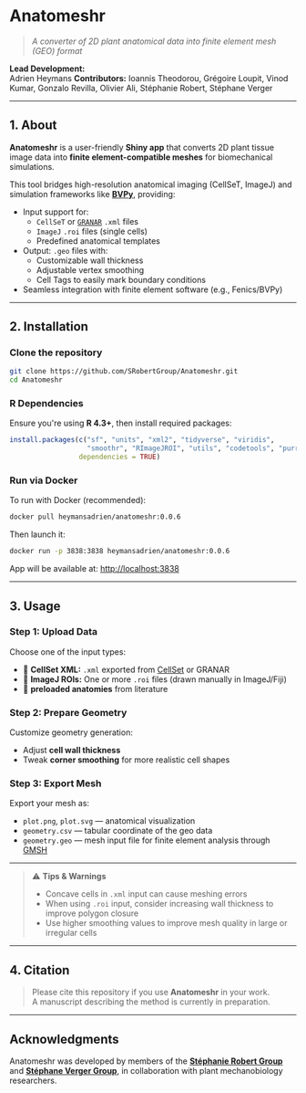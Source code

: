 
# Anatomeshr

> _A converter of 2D plant anatomical data into finite element mesh (GEO) format_

**Lead Development:**  
Adrien Heymans
**Contributors:** 
Ioannis Theodorou, Grégoire Loupit, Vinod Kumar, Gonzalo Revilla, Olivier Ali, Stéphanie Robert, Stéphane Verger

---

## 1. About

**Anatomeshr** is a user-friendly **Shiny app** that converts 2D plant tissue image data into **finite element-compatible meshes** for biomechanical simulations.

This tool bridges high-resolution anatomical imaging (CellSeT, ImageJ) and simulation frameworks like [**BVPy**](https://mosaic.gitlabpages.inria.fr/bvpy/), providing:

- Input support for:
  - `CellSeT` or [`GRANAR`](https://granar.github.io/) `.xml` files
  - `ImageJ` `.roi` files (single cells)
  - Predefined anatomical templates
- Output: `.geo` files with:
  - Customizable wall thickness
  - Adjustable vertex smoothing
  - Cell Tags to easily mark boundary conditions 
- Seamless integration with finite element software (e.g., Fenics/BVPy)

---

## 2. Installation

### Clone the repository

```bash
git clone https://github.com/SRobertGroup/Anatomeshr.git
cd Anatomeshr
```

### R Dependencies

Ensure you're using **R 4.3+**, then install required packages:

```r
install.packages(c("sf", "units", "xml2", "tidyverse", "viridis",
                   "smoothr", "RImageJROI", "utils", "codetools", "purrr"),
                 dependencies = TRUE)
```

### Run via Docker

To run with Docker (recommended):

```bash
docker pull heymansadrien/anatomeshr:0.0.6
```

Then launch it:

```bash
docker run -p 3838:3838 heymansadrien/anatomeshr:0.0.6
```

App will be available at: [http://localhost:3838](http://localhost:3838)

---

## 3. Usage

### Step 1: Upload Data

Choose one of the input types:

- 📂 **CellSet XML:** `.xml` exported from [CellSet](https://www.cellset.org/) or GRANAR  
- 📂 **ImageJ ROIs:** One or more `.roi` files (drawn manually in ImageJ/Fiji)
- 📂 **preloaded anatomies** from literature

### Step 2: Prepare Geometry

Customize geometry generation:

- Adjust **cell wall thickness**
- Tweak **corner smoothing** for more realistic cell shapes

### Step 3: Export Mesh

Export your mesh as:

- `plot.png`, `plot.svg` — anatomical visualization
- `geometry.csv` — tabular coordinate of the geo data
- `geometry.geo` — mesh input file for finite element analysis through [GMSH](https://gmsh.info/) 

---

> ⚠️ **Tips & Warnings**
>
> - Concave cells in `.xml` input can cause meshing errors
> - When using `.roi` input, consider increasing wall thickness to improve polygon closure
> - Use higher smoothing values to improve mesh quality in large or irregular cells

---

## 4. Citation

> Please cite this repository if you use **Anatomeshr** in your work.  
> A manuscript describing the method is currently in preparation.

---

## Acknowledgments

Anatomeshr was developed by members of the [**Stéphanie Robert Group**](https://srobertgroup.com/) and [**Stéphane Verger Group**](https://www.upsc.se/researchers/6177-verger-stephane-mechanics-and-dynamics-of-cell-to-cell-adhesion-in-plants.html), in collaboration with plant mechanobiology researchers.
